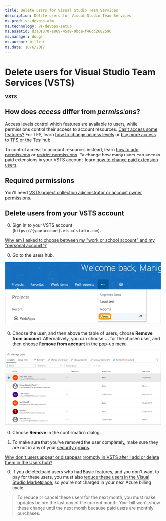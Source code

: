 ```yaml
---
title: Delete users for Visual Studio Team Services
description: Delete users for Visual Studio Team Services
ms.prod: vs-devops-alm
ms.technology: vs-devops-setup
ms.assetid: d3a31878-a869-45a9-9bca-f46cc2682596
ms.manager: douge
ms.author: billchi
ms.date: 10/6/2017
---
```


#	Delete users for Visual Studio Team Services (VSTS)

**VSTS**

## How does *access* differ from *permissions*?

Access levels control which features are available to users, while permissions control their access to account resources. 
[Can't access some features?](faq-add-delete-users.md#feature-access) 
For TFS, learn [how to change access levels](../security/change-access-levels.md) 
or [buy more access to TFS or the Test hub](../billing/buy-access-tfs-test-hub.md). 

To control access to account resources instead, learn [how to add permissions](../security/add-users-team-project.md) or 
[restrict permissions](restrict-access-tfs.md).  To change how many users can access paid extensions in your 
VSTS account, 
learn [how to change paid extension users](../billing/change-number-paid-extension-users.md).


## Required permissions

You'll need [VSTS project collection administrator or account owner permissions](faq-add-delete-users.md#find-owner). 


##  Delete users from your VSTS account

0. Sign in to your VSTS account (```https://{youraccount}.visualstudio.com```).

 [Why am I asked to choose between my "work or school account" and my "personal account"?](faq-add-delete-users.md#ChooseOrgAcctMSAcct)

0. Go to the users hub.  

 ![go to the user hub](_img/_shared/users-hub-updated.png)

0. Choose the user, and then above the table of users, choose **Remove from account**.  Alternatively, 
you can choose **...** for the chosen user, and then choose **Remove from account** in the pop-up menu.

 ![Account level table of users with key information per user](_img/user-hub/acct-level-users-718.png)

0. Choose **Remove** in the confirmation dialog.

0. To make sure that you've removed the user completely, make sure they are not in any of your [security groups](../security/add-users-team-project.md). 

 [Why don't users appear or disappear promptly in VSTS after I add or delete them in the Users hub?](faq-add-delete-users.md#users-delay)

0. If you deleted paid users who had Basic features, and you don't want to pay for these users, you must also 
[reduce these users in the Visual Studio Marketplace](../billing/buy-basic-access-add-users.md), 
so you're not charged in your next Azure billing cycle.

 > To reduce or cancel these users for the next month, you must make updates before the last day of the current month. 
 > Your bill won't show these change until the next month because paid users are monthly purchases. 

